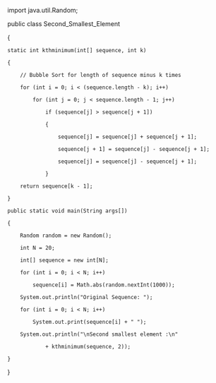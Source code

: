 import java.util.Random;
 
public class Second_Smallest_Element 

{
    
    static int kthminimum(int[] sequence, int k) 
    
    {
        
        // Bubble Sort for length of sequence minus k times
        
        for (int i = 0; i < (sequence.length - k); i++)
            
            for (int j = 0; j < sequence.length - 1; j++)
                
                if (sequence[j] > sequence[j + 1]) 
                
                {
                    
                    sequence[j] = sequence[j] + sequence[j + 1];
                    
                    sequence[j + 1] = sequence[j] - sequence[j + 1];
                    
                    sequence[j] = sequence[j] - sequence[j + 1];
                
                }
        
        return sequence[k - 1];
    
    }
 
    public static void main(String args[]) 
    
    {
        
        Random random = new Random();
        
        int N = 20;
        
        int[] sequence = new int[N];
 
        for (int i = 0; i < N; i++)
            
            sequence[i] = Math.abs(random.nextInt(1000));
 
        System.out.println("Original Sequence: ");
        
        for (int i = 0; i < N; i++)
            
            System.out.print(sequence[i] + " ");
 
        System.out.println("\nSecond smallest element :\n"
                
                + kthminimum(sequence, 2));
    
    }

}
